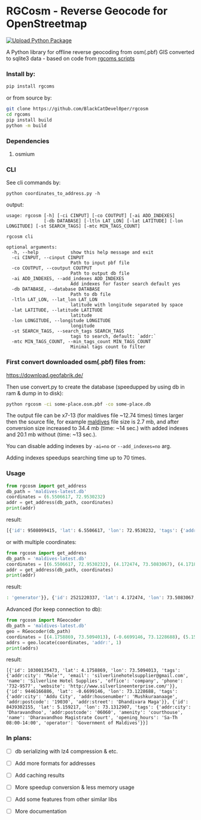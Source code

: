 # RGCosm - Reverse Geocode for OpenStreetmap
[![Upload Python Package](https://github.com/BlackCatDevel0per/rgcosm/actions/workflows/python-publish.yml/badge.svg)](https://github.com/BlackCatDevel0per/rgcosm/actions/workflows/python-publish.yml)

A Python library for offline reverse geocoding from osm(.pbf) GIS converted to sqlite3 data - based on code from [rgcoms scripts](https://github.com/punnerud/rgcosm)

### Install by:
```bash
pip install rgcoms
```
or from source by:
```bash
git clone https://github.com/BlackCatDevel0per/rgcosm
cd rgcoms
pip install build
python -m build
```

### Dependencies
1. osmium

### CLI
See cli commands by:
```
python coordinates_to_address.py -h
```
output:
```
usage: rgcosm [-h] [-ci CINPUT] [-co COUTPUT] [-ai ADD_INDEXES]
              [-db DATABASE] [-ltln LAT_LON] [-lat LATITUDE] [-lon LONGITUDE] [-st SEARCH_TAGS] [-mtc MIN_TAGS_COUNT]

rgcosm cli

optional arguments:
  -h, --help            show this help message and exit
  -ci CINPUT, --cinput CINPUT
                        Path to input pbf file
  -co COUTPUT, --coutput COUTPUT
                        Path to output db file
  -ai ADD_INDEXES, --add_indexes ADD_INDEXES
                        Add indexes for faster search default yes
  -db DATABASE, --database DATABASE
                        Path to db file
  -ltln LAT_LON, --lat_lon LAT_LON
                        latitude with longitude separated by space
  -lat LATITUDE, --latitude LATITUDE
                        latitude
  -lon LONGITUDE, --longitude LONGITUDE
                        longitude
  -st SEARCH_TAGS, --search_tags SEARCH_TAGS
                        tags to search, default: `addr:`
  -mtc MIN_TAGS_COUNT, --min_tags_count MIN_TAGS_COUNT
                        Minimal tags count to filter
```

### First convert downloaded osm(.pbf) files from:
https://download.geofabrik.de/

Then use convert.py to create the database (speedupped by using db in ram & dump in to disk):
```bash
python rgcosm -ci some-place.osm.pbf -co some-place.db
```

The output file can be x7-13 (for maldives file ~12.74 times) times larger then the source file, for example [maldives](https://download.geofabrik.de/asia/maldives-latest.osm.pbf) file size is 2.7 mb, and after conversion size increased to 34.4 mb (time: ~14 sec.) with added indexes and 20.1 mb without (time: ~13 sec.).

You can disable adding indexes by `-ai=no` or `--add_indexes=no` arg.

Adding indexes speedups searching time up to 70 times.

### Usage
```python
from rgcosm import get_address
db_path = 'maldives-latest.db'
coordinates = (6.5506617, 72.9530232)
addr = get_address(db_path, coordinates)
print(addr)
```
result:
```bash
[{'id': 9508099415, 'lat': 6.5506617, 'lon': 72.9530232, 'tags': {'addr:block_number': '26', 'generator:method': 'combustion', 'generator:output:electricity': '200 kV', 'generator:source': 'diesel', 'name': 'Vaikaradhoo Fenaka Power Plant 3', 'operator': 'Fenaka Corporation Limited Vaikaradhoo', 'power': 'generator'}}]
```
or with multiple coordinates:
```python
from rgcosm import get_address
db_path = 'maldives-latest.db'
coordinates = [(6.5506617, 72.9530232), (4.172474, 73.5083067), (4.1718557, 73.5154427)]
addr = get_address(db_path, coordinates)
print(addr)
```
result:
```bash
: 'generator'}}, {'id': 2521220337, 'lat': 4.172474, 'lon': 73.5083067, 'tags': {'addr:city': "Male'", 'addr:housename': 'Ma.Seventy Flower', 'addr:street': 'Iskandharu Magu', 'amenity': 'cafe', 'cuisine': 'coffee_shop', 'internet_access': 'yes', 'name': "Chili's Café"}}, {'id': 7987147424, 'lat': 4.1718557, 'lon': 73.5154427, 'tags': {'addr:city': "Male'", 'addr:housenumber': 'H.Hostside', 'addr:postcode': '20053', 'addr:street': 'Irudheymaa Hingun', 'clothes': 'women;wedding;men;suits;fashion;children', 'contact:facebook': 'https://m.facebook.com/Aiccet/', 'currency:EUR': 'yes', 'currency:GBP': 'yes', 'currency:USD': 'yes', 'name': 'Aiccet', 'opening_hours': '24/7', 'operator': 'Aiccet', 'payment:american_express': 'yes', 'payment:cash': 'yes', 'payment:credit_cards': 'yes', 'payment:mastercard': 'yes', 'payment:visa': 'yes', 'payment:visa_debit': 'yes', 'phone': '+960 7997323', 'shop': 'clothes'}}]
```

Advanced (for keep connection to db):
```python
from rgcosm import RGeocoder
db_path = 'maldives-latest.db'
geo = RGeocoder(db_path)
coordinates = [(4.1758869, 73.5094013), (-0.6699146, 73.1228688), (5.159217, 73.1312907)]
addrs = geo.locate(coordinates, 'addr:', 1)
print(addrs)
```
result:
```
[{'id': 10300135473, 'lat': 4.1758869, 'lon': 73.5094013, 'tags': {'addr:city': "Male'", 'email': 'silverlinehotelsupplier@gmail.com', 'name': 'Silverline Hotel Supplies', 'office': 'company', 'phone': '732-9577', 'website': 'http://www.silverlineenterprise.com/'}}, {'id': 9446166886, 'lat': -0.6699146, 'lon': 73.1228688, 'tags': {'addr:city': 'Addu City', 'addr:housenumber': 'Mushkuraanaage', 'addr:postcode': '19030', 'addr:street': 'Dhandivara Maga'}}, {'id': 8439302155, 'lat': 5.159217, 'lon': 73.1312907, 'tags': {'addr:city': 'Dharavandhoo', 'addr:postcode': '06060', 'amenity': 'courthouse', 'name': 'Dharavandhoo Magistrate Court', 'opening_hours': 'Sa-Th 08:00-14:00', 'operator': 'Government of Maldives'}}]
```

### In plans:
- [ ] db serializing with lz4 compression & etc.
- [ ] Add more formats for addresses
- [ ] Add caching results
- [ ] More speedup conversion & less memory usage
- [ ] Add some features from other similar libs
- [ ] More documentation

